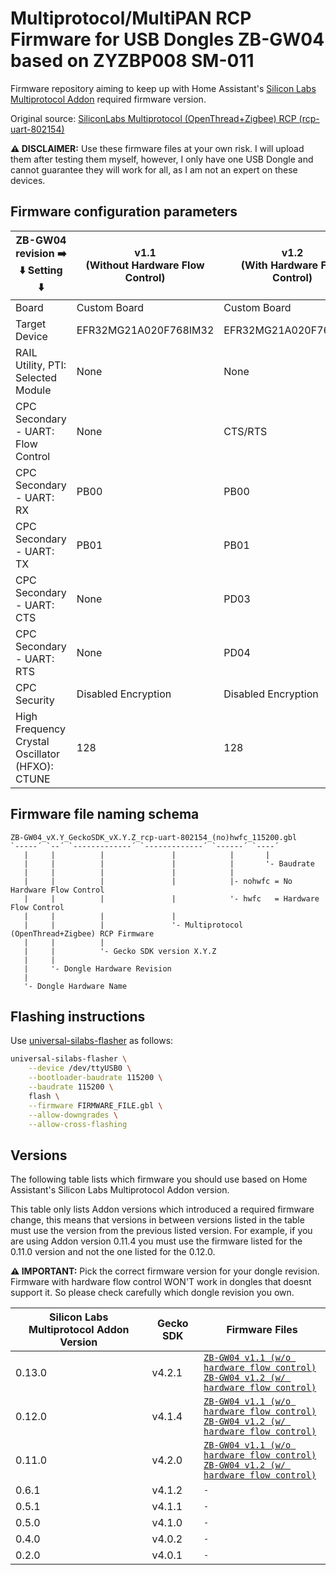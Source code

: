 # Multiprotocol/MultiPAN RCP Firmware for USB Dongles ZB-GW04 based on ZYZBP008 SM-011

Firmware repository aiming to keep up with Home Assistant's [Silicon Labs
Multiprotocol Addon][silabs-multiprotocol] required firmware version.

Original source: [SiliconLabs Multiprotocol (OpenThread+Zigbee) RCP
(rcp-uart-802154)][silabs-gecko]

**⚠️ DISCLAIMER:** Use these firmware files at your own risk. I will upload them
after testing them myself, however, I only have one USB Dongle and cannot
guarantee they will work for all, as I am not an expert on these devices.

[silabs-multiprotocol]: https://github.com/home-assistant/addons/tree/master/silabs-multiprotocol
[silabs-gecko]: https://github.com/SiliconLabs/gecko_sdk

## Firmware configuration parameters

| ZB-GW04 revision ➡️<br />⬇️ Setting ⬇️             | v1.1<br />(Without Hardware Flow Control) | v1.2<br />(With Hardware Flow Control) |
|-------------------------------------------------|-------------------------------------------|----------------------------------------|
| Board                                           | Custom Board                              | Custom Board                           |
| Target Device                                   | EFR32MG21A020F768IM32                     | EFR32MG21A020F768IM32                  |
| RAIL Utility, PTI: Selected Module              | None                                      | None                                   |
| CPC Secondary - UART: Flow Control              | None                                      | CTS/RTS                                |
| CPC Secondary - UART: RX                        | PB00                                      | PB00                                   |
| CPC Secondary - UART: TX                        | PB01                                      | PB01                                   |
| CPC Secondary - UART: CTS                       | None                                      | PD03                                   |
| CPC Secondary - UART: RTS                       | None                                      | PD04                                   |
| CPC Security                                    | Disabled Encryption                       | Disabled Encryption                    |
| High Frequency Crystal Oscillator (HFXO): CTUNE | 128                                       | 128                                    |

<!-- commander.exe gbl create rcp-uart-802154....gbl --app rcp-uart-802154....s37 -->

## Firmware file naming schema

```
ZB-GW04_vX.Y_GeckoSDK_vX.Y.Z_rcp-uart-802154_(no)hwfc_115200.gbl
`-----´ `--´ `-------------´ `-------------´ `------´ `----´
   |     |          |               |            |       |
   |     |          |               |            |       '- Baudrate
   |     |          |               |            |
   |     |          |               |            |- nohwfc = No Hardware Flow Control
   |     |          |               |            '- hwfc   = Hardware Flow Control
   |     |          |               |
   |     |          |               '- Multiprotocol (OpenThread+Zigbee) RCP Firmware
   |     |          |
   |     |          '- Gecko SDK version X.Y.Z
   |     |
   |     '- Dongle Hardware Revision
   |
   '- Dongle Hardware Name
```

## Flashing instructions

Use [universal-silabs-flasher][universal-silabs-flasher] as follows:

```sh
universal-silabs-flasher \
    --device /dev/ttyUSB0 \
    --bootloader-baudrate 115200 \
    --baudrate 115200 \
    flash \
    --firmware FIRMWARE_FILE.gbl \
    --allow-downgrades \
    --allow-cross-flashing
```

[universal-silabs-flasher]: https://github.com/NabuCasa/universal-silabs-flasher

## Versions

The following table lists which firmware you should use based on Home
Assistant's Silicon Labs Multiprotocol Addon version.

This table only lists Addon versions which introduced a required firmware
change, this means that versions in between versions listed in the table must
use the version from the previous listed version. For example, if you are using
Addon version 0.11.4 you must use the firmware listed for the 0.11.0 version and
not the one listed for the 0.12.0.

**⚠️ IMPORTANT:** Pick the correct firmware version for your dongle
revision. Firmware with hardware flow control WON'T work in dongles that doesnt
support it. So please check carefully which dongle revision you own.

| Silicon Labs Multiprotocol Addon Version | Gecko SDK | Firmware Files                                                                                                                                                                                                                                   |
|------------------------------------------|-----------|--------------------------------------------------------------------------------------------------------------------------------------------------------------------------------------------------------------------------------------------------|
| 0.13.0                                   | v4.2.1    | [`ZB-GW04 v1.1 (w/o hardware flow control)`](./firmware/ZB-GW04_v1.1_GeckoSDK_v4.2.1_rcp-uart-802154_nohwfc_115200.gbl)<br />[`ZB-GW04 v1.2 (w/ hardware flow control)`](./firmware/ZB-GW04_v1.2_GeckoSDK_v4.2.1_rcp-uart-802154_hwfc_115200.gbl) |
| 0.12.0                                   | v4.1.4    | [`ZB-GW04 v1.1 (w/o hardware flow control)`](./firmware/ZB-GW04_v1.1_GeckoSDK_v4.1.4_rcp-uart-802154_nohwfc_115200.gbl)<br />[`ZB-GW04 v1.2 (w/ hardware flow control)`](./firmware/ZB-GW04_v1.2_GeckoSDK_v4.1.4_rcp-uart-802154_hwfc_115200.gbl) |
| 0.11.0                                   | v4.2.0    | [`ZB-GW04 v1.1 (w/o hardware flow control)`](./firmware/ZB-GW04_v1.1_GeckoSDK_v4.2.0_rcp-uart-802154_nohwfc_115200.gbl)<br />[`ZB-GW04 v1.2 (w/ hardware flow control)`](./firmware/ZB-GW04_v1.2_GeckoSDK_v4.2.0_rcp-uart-802154_hwfc_115200.gbl)                           |
| 0.6.1                                    | v4.1.2    | `-`                                                                                                                                                                                                                                              |
| 0.5.1                                    | v4.1.1    | `-`                                                                                                                                                                                                                                              |
| 0.5.0                                    | v4.1.0    | `-`                                                                                                                                                                                                                                              |
| 0.4.0                                    | v4.0.2    | `-`                                                                                                                                                                                                                                              |
| 0.2.0                                    | v4.0.1    | `-`                                                                                                                                                                                                                                              |
